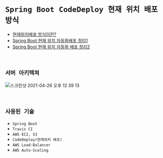 # `Spring Boot CodeDeploy 현재 위치 배포 방식`

- [현재위치배포 방식이란?](https://devlog-wjdrbs96.tistory.com/304)
- [Spring Boot 현재 위치 자동화배포 정리1](https://devlog-wjdrbs96.tistory.com/306)
- [Spring Boot 현재 위치 자동화 배포 정리2](https://devlog-wjdrbs96.tistory.com/303)

<br>

## `서버 아키텍쳐`

![스크린샷 2021-04-26 오후 12 39 13](https://user-images.githubusercontent.com/45676906/116025873-73997080-a68c-11eb-8323-3aebe0d1d4e6.png)

<br>

## `사용된 기술`

- `Spring Boot`
- `Travis CI`
- `AWS EC2, S3`
- `CodeDeploy(현재위치 배포)`
- `AWS Load-Balancer`
- `AWS Auto-Scaling`
